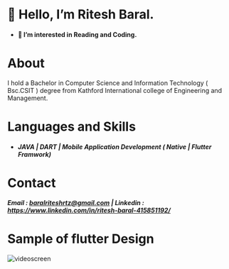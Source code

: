 # 👋 Hello, I’m Ritesh Baral.
* #### 👀 I’m interested in Reading and Coding. 

# About 
I hold a Bachelor in Computer Science and Information Technology ( Bsc.CSIT ) degree from Kathford International college of Engineering and Management.

# Languages and Skills
   * #####  JAVA | DART | Mobile Application Development ( Native | Flutter Framwork)
   
# Contact
  #####  Email : baralriteshrtz@gmail.com | Linkedin  : https://www.linkedin.com/in/ritesh-baral-415851192/
                                            
# Sample of flutter Design 
  ![videoscreen](https://user-images.githubusercontent.com/53189504/141793238-f07a4509-0487-48c4-a192-ebbd04619954.png)


                     
                     
<!---
Ritesh-056/Ritesh-056 is a ✨ special ✨ repository because its `README.md` (this file) appears on your GitHub profile.
You can click the Preview link to take a look at your changes.
--->
